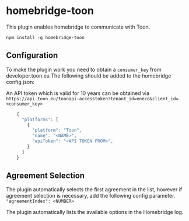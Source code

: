 # homebridge-toon

This plugin enables homebridge to communicate with Toon.

`npm install -g homebridge-toon`


## Configuration

To make the plugin work you need to obtain a `consumer_key` from developer.toon.eu
The following should be added to the homebridge config.json:

An API token which is valid for 10 years can be obtained via
`https://api.toon.eu/toonapi-accesstoken?tenant_id=eneco&client_id=<consumer_key>`

```javascript
    {
      "platforms": [
        {
          "platform": "Toon",
          "name": "<NAME>",
          "apiToken": "<API TOKEN FROM>",
        }
      ]
    }
```

## Agreement Selection

The plugin automatically selects the first agreement in the list, however if agreement selection is necessary, add the following config parameter.
`"agreementIndex": <NUMBER>`

The plugin automatically lists the available options in the Homebridge log.
